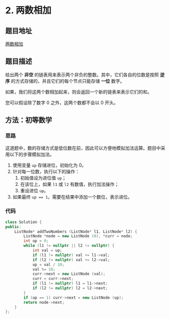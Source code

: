 # 2. 两数相加

## 题目地址

[两数相加](https://leetcode-cn.com/problems/add-two-numbers/)

## 题目描述

给出两个 **非空** 的链表用来表示两个非负的整数。其中，它们各自的位数是按照 **逆序** 的方式存储的，并且它们的每个节点只能存储 **一位** 数字。

如果，我们将这两个数相加起来，则会返回一个新的链表来表示它们的和。

您可以假设除了数字 0 之外，这两个数都不会以 0 开头。

## 方法：初等数学

### 思路

这道题中，数的存储方式是低位数在前，因此可以方便地模拟加法运算。题目中采用以下的步骤模拟加法。

1. 使用变量 `up` 存储进位，初始化为 0。
2. 针对每一位数，执行以下的操作：
   1. 初始值设为进位值 `up`；
   2. 在该位上，如果 `l1` 或 `l2` 有数值，执行加法操作；
   3. 重设进位 `up`。
3. 如果最终 `up == 1`，需要在结果中添加一个数位，表示进位。

### 代码

```C++
class Solution {
public:
    ListNode* addTwoNumbers (ListNode* l1, ListNode* l2) {
        ListNode *node = new ListNode (0), *curr = node;
        int up = 0;
        while (l1 != nullptr || l2 != nullptr) {
            int val = up;
            if (l1 != nullptr) val += l1->val;
            if (l2 != nullptr) val += l2->val;
            up = val / 10;
            val %= 10;
            curr->next = new ListNode (val);
            curr = curr->next;
            if (l1 != nullptr) l1 = l1->next;
            if (l2 != nullptr) l2 = l2->next;
        }
        if (up == 1) curr->next = new ListNode (up);
        return node->next;
    }
};
```